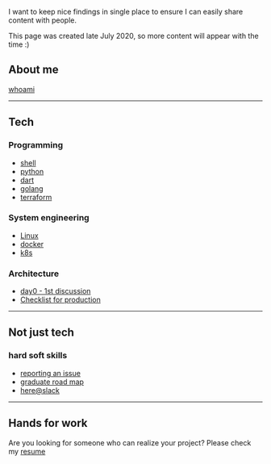 I want to keep nice findings in single place to ensure I can easily share content with people.

This page was created late July 2020, so more content will appear with the time :)

## About me

[whoami](whoami.md)

---

## Tech

### Programming

* [shell](shell)
* [python](python)
* [dart](dart)
* [golang](golang)
* [terraform](terraform)

### System engineering

* [Linux](linux)
* [docker](docker)
* [k8s](k8s)

### Architecture

* [day0 - 1st discussion](archirecture/day0/1st-discussion)
* [Checklist for production](archirecture/production/readiness)

---

## Not just tech

### hard soft skills

* [reporting an issue](hard-soft/issues.md)
* [graduate road map](hard-soft/graduate.md)
* [here@slack](hard-soft/here.md)

---

## Hands for work

Are you looking for someone who can realize your project? Please check my [resume](resume)